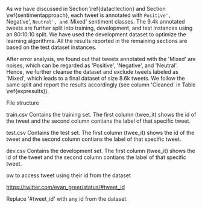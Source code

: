 As we have discussed in Section \ref{datacllection} and Section \ref{sentimentapproach}, each tweet is annotated with `Positive', `Negative', `Neutral', and `Mixed' sentiment classes. The 9.4k annotated tweets are further split into training, development, and test instances using an 80:10:10 split. We have used the development dataset to optimize the learning algorithms. All the results reported in the remaining sections are based on the test dataset instances.  

After error analysis, we found out that tweets annotated with the 'Mixed' are noises, which can be regarded as 'Positive', 'Negative', and 'Neutral'. Hence, we further cleanse the dataset and exclude tweets labeled as 'Mixed', which leads to a final dataset of size 8.6k tweets.  We follow the same split and report the results accordingly (see column 'Cleaned' in Table \ref{expresults}).

File structure

train.csv
Contains the training set. The first column (twee_it) shows the id of the tweet and the second column contians the label of that specific tweet. 

test.csv
Contains the test set. The first column (twee_it) shows the id of the tweet and the second column contians the label of that specific tweet. 

dev.csv
Contains the development set. The first column (twee_it) shows the id of the tweet and the second column contians the label of that specific tweet. 

ow to access tweet using their id from the dataset

https://twitter.com/evan_greer/status/#tweet_id

Replace '#tweet_id' with any id from the dataset. 
